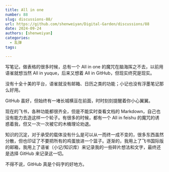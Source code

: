 ```yaml
---
title: All in one
number: 88
slug: discussions-88/
url: https://github.com/shenweiyan/Digital-Garden/discussions/88
date: 2024-09-24
authors: [shenweiyan]
categories: 
  - 乱弹
tags: 

---
```


写笔记，做表格的很多时候，总有一个 All in one 的魔咒在脑海挥之不去，以前用语雀就想当然 All in yuque，后来又想着 All in GitHub，但现实终究是现实。

<!-- more -->

没有十全十美的平台，语雀就没有邮箱、日历之类的功能；小记也没有浮墨笔记那么好用。

GitHub 虽好，但始终有一堵长城横亘在前面，时时刻刻提醒着你小心翼翼。

现在的飞书，各种功能都很齐全，但是不能实时查看文档的 Markdown，自己也没有能力去造这样一个轮子。有很多的时候，都有一个 All in feishu 的魔咒的诱惑着我，但又一次一次被它的木桶理论劝退。

知识的沉淀，对于承受的载体没有什么是可以从一而终一成不变的，很多东西虽然分散，但也印证了不要把所有的鸡蛋放进一个篮子。逐渐的，我用上了飞书国际版的邮箱，我用上了语雀（小记/知识库）来记录我的一些碎片想法和文字，最终还是选择 GitHub 来记录这一切。

不得不说，GitHub 真是个码字的好地方。

<script src="https://giscus.app/client.js"
	data-repo="shenweiyan/Digital-Garden"
	data-repo-id="R_kgDOKgxWlg"
	data-mapping="number"
	data-term="88"
	data-reactions-enabled="1"
	data-emit-metadata="0"
	data-input-position="bottom"
	data-theme="light"
	data-lang="zh-CN"
	crossorigin="anonymous"
	async>
</script>
